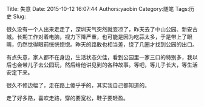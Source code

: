 Title: 失意
Date: 2015-10-12 16:07:44
Authors:yaobin 
Category:随笔
Tags:历史
Slug:  

很久没有一个人出来走走了，深圳天气突然就变凉了，昨天去了中山公园、新安古城。长期工作对着电脑，视力下降严重，也可能是因为吃蒜太多，于是带上了眼睛，仍然觉得眼前恍恍惚惚。昨天的路敢也相当差，绕了几圈才找到公园的出口。

有点失意，家人都不在身边，生活状态欠佳，看到公园里一家三口的特别多，我以后也会带儿子去公园玩，然后给他讲见到的各种故事。等吧，等儿子长大，等生活安定下来。

很久不修边幅了，走在路上傻乎乎的，其实我自己都知道的。

走了好多路，喜欢走路，穿的要宽松，鞋子要轻盈。
